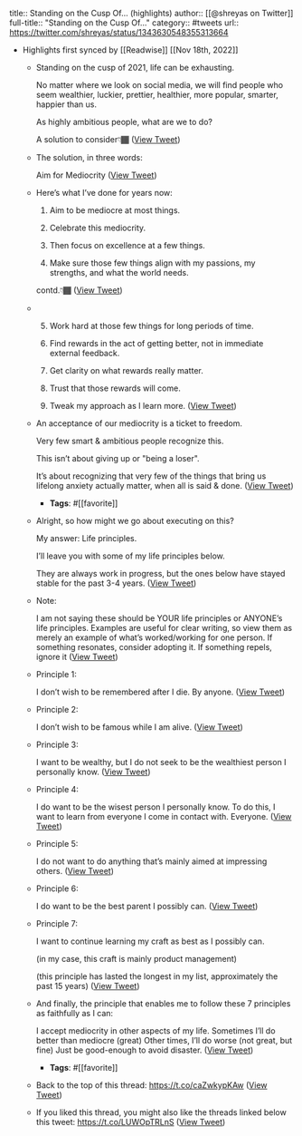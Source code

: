 title:: Standing on the Cusp Of... (highlights)
author:: [[@shreyas on Twitter]]
full-title:: "Standing on the Cusp Of..."
category:: #tweets
url:: https://twitter.com/shreyas/status/1343630548355313664

- Highlights first synced by [[Readwise]] [[Nov 18th, 2022]]
	- Standing on the cusp of 2021, life can be exhausting.
	  
	  No matter where we look on social media, we will find people who seem wealthier, luckier, prettier, healthier, more popular, smarter, happier than us.
	  
	  As highly ambitious people, what are we to do?
	  
	  A solution to consider👇🏾 ([View Tweet](https://twitter.com/shreyas/status/1343630548355313664))
	- The solution, in three words:
	  
	  Aim for Mediocrity ([View Tweet](https://twitter.com/shreyas/status/1343630550314090496))
	- Here’s what I’ve done for years now:
	  
	  1) Aim to be mediocre at most things.
	  
	  2) Celebrate this mediocrity.
	  
	  3) Then focus on excellence at a few things.
	  
	  4) Make sure those few things align with my passions, my strengths, and what the world needs.
	  
	  contd.👇🏾 ([View Tweet](https://twitter.com/shreyas/status/1343630551891079168))
	- 5) Work hard at those few things for long periods of time.
	  
	  6) Find rewards in the act of getting better, not in immediate external feedback.
	  
	  7) Get clarity on what rewards really matter.
	  
	  8) Trust that those rewards will come.
	  
	  9) Tweak my approach as I learn more. ([View Tweet](https://twitter.com/shreyas/status/1343630553669459968))
	- An acceptance of our mediocrity is a ticket to freedom.
	  
	  Very few smart & ambitious people recognize this.
	  
	  This isn’t about giving up or "being a loser".
	  
	  It’s about recognizing that very few of the things that bring us lifelong anxiety actually matter, when all is said & done. ([View Tweet](https://twitter.com/shreyas/status/1343630555275878400))
		- **Tags**: #[[favorite]]
	- Alright, so how might we go about executing on this?
	  
	  My answer:
	  Life principles.
	  
	  I’ll leave you with some of my life principles below.
	  
	  They are always work in progress, but the ones below have stayed stable for the past 3-4 years. ([View Tweet](https://twitter.com/shreyas/status/1343630556806823936))
	- Note: 
	  
	  I am not saying these should be YOUR life principles or ANYONE’s life principles. Examples are useful for clear writing, so view them as merely an example of what’s worked/working for one person. If something resonates, consider adopting it. If something repels, ignore it ([View Tweet](https://twitter.com/shreyas/status/1343630558350327808))
	- Principle 1:
	  
	  I don’t wish to be remembered after I die. By anyone. ([View Tweet](https://twitter.com/shreyas/status/1343630559675731968))
	- Principle 2:
	  
	  I don’t wish to be famous while I am alive. ([View Tweet](https://twitter.com/shreyas/status/1343630561198317568))
	- Principle 3:
	  
	  I want to be wealthy, but I do not seek to be the wealthiest person I personally know. ([View Tweet](https://twitter.com/shreyas/status/1343630562729238528))
	- Principle 4:
	  
	  I do want to be the wisest person I personally know. To do this, I want to learn from everyone I come in contact with. Everyone. ([View Tweet](https://twitter.com/shreyas/status/1343630564302020608))
	- Principle 5:
	  
	  I do not want to do anything that’s mainly aimed at impressing others. ([View Tweet](https://twitter.com/shreyas/status/1343630565870727168))
	- Principle 6:
	  
	  I do want to be the best parent I possibly can. ([View Tweet](https://twitter.com/shreyas/status/1343630567380676608))
	- Principle 7:
	  
	  I want to continue learning my craft as best as I possibly can.
	  
	  (in my case, this craft is mainly product management)
	  
	  (this principle has lasted the longest in my list, approximately the past 15 years) ([View Tweet](https://twitter.com/shreyas/status/1343630568806703105))
	- And finally, the principle that enables me to follow these 7 principles as faithfully as I can:
	  
	  I accept mediocrity in other aspects of my life.
	  Sometimes I’ll do better than mediocre (great)
	  Other times, I’ll do worse (not great, but fine)
	  Just be good-enough to avoid disaster. ([View Tweet](https://twitter.com/shreyas/status/1343630570736087041))
		- **Tags**: #[[favorite]]
	- Back to the top of this thread:
	  https://t.co/caZwkypKAw ([View Tweet](https://twitter.com/shreyas/status/1343631122370949121))
	- If you liked this thread, you might also like the threads linked below this tweet:
	  https://t.co/LUWOpTRLnS ([View Tweet](https://twitter.com/shreyas/status/1343975836559441921))